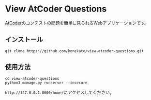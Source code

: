 # View AtCoder Questions
[AtCoder](https://atcoder.jp/)のコンテストの問題を簡単に見られるWebアプリケーションです。

## インストール
```
git clone https://github.com/konekato/view-atcoder-questions.git
```

## 使用方法
```
cd view-atcoder-questions
python3 manage.py runserver --insecure
```
`http://127.0.0.1:8000/home/`にアクセスしてください。
